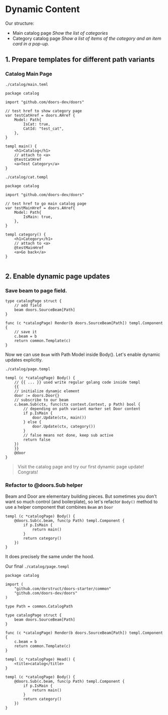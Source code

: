 # Dynamic Content

Our structure:

* Main catalog page 
  *Show the list of categories*
* Category catalog page
  *Show a list of items of the category and an item card in a pop-up.*

## 1. Prepare templates for different path variants

### Catalog Main Page

`./catalog/main.teml`

```templ
package catalog

import "github.com/doors-dev/doors"

// test href to show category page
var testCatHref = doors.AHref {
	Model: Path{
		IsCat: true,
		CatId: "test_cat",
	},
}

templ main() {
	<h1>Catalog</h1>
	// attach to <a>
	@testCatHref
	<a>Test Category</a>
}
```

`./catalog/cat.templ`

```templ
package catalog

import "github.com/doors-dev/doors"

// test href to go main catalog page
var testMainHref = doors.AHref{
	Model: Path{
		IsMain: true,
	},
}

templ category() {
	<h1>Category</h1>
	// attach to <a>
	@testMainHref
	<a>Go back</a>
}


```



## 2. Enable dynamic page updates

### Save beam to page field.

```templ
type catalogPage struct {
	// add field
	beam doors.SourceBeam[Path]
}

func (c *catalogPage) Render(b doors.SourceBeam[Path]) templ.Component {
	// save it
	c.beam = b
	return common.Template(c)
}

```

Now we can use `Beam` with Path Model inside Body(). Let's enable dynamic updates explicitly.

`./catalog/page.templ`

```templ
templ (c *catalogPage) Body() {
	// {{ ... }} used write regular golang code inside templ
	{{
	// initialize dynamic element
	door := doors.Door{}
	// subscribe to our beam
	c.beam.Sub(ctx, func(ctx context.Context, p Path) bool {
		// depending on path variant marker set Door content
		if p.IsMain {
			door.Update(ctx, main())
		} else {
			door.Update(ctx, category())
		}
		// false means not done, keep sub active
		return false
	})
	}}
	@door
}

```

> Visit the catalog page and try our first dynamic page update! Congrats!

### Refactor to @doors.Sub helper

Beam and Door are elementary building pieces. But sometimes you don't want so much control (and boilerplate), so let's refactor `Body()` method to use a helper component that combines `Beam` an `Door`

```templ
templ (c *catalogPage) Body() {
	@doors.Sub(c.beam, func(p Path) templ.Component {
		if p.IsMain {
			return main()
		}
		return category()
	})
}
```

It does precisely the same under the hood.

Our final `./catalog/page.templ`

```templ
package catalog

import (
	"github.com/derstruct/doors-starter/common"
	"github.com/doors-dev/doors"
)

type Path = common.CatalogPath

type catalogPage struct {
	beam doors.SourceBeam[Path]
}

func (c *catalogPage) Render(b doors.SourceBeam[Path]) templ.Component {
	c.beam = b
	return common.Template(c)
}

templ (c *catalogPage) Head() {
	<title>catalog</title>
}

templ (c *catalogPage) Body() {
	@doors.Sub(c.beam, func(p Path) templ.Component {
		if p.IsMain {
			return main()
		}
		return category()
	})
}
```





